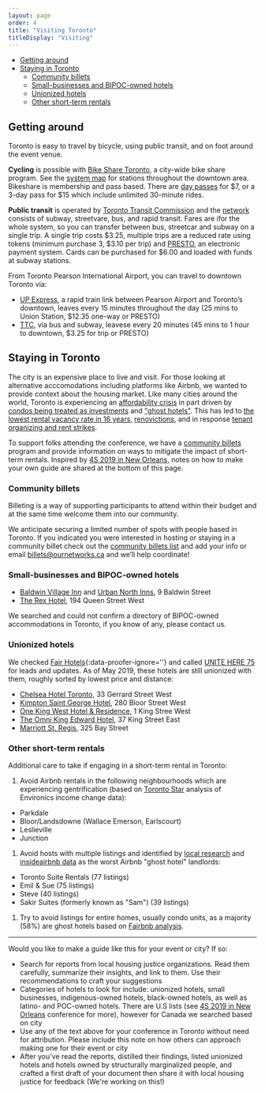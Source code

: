 ```yaml
---
layout: page
order: 4
title: "Visiting Toronto"
titleDisplay: "Visiting"
---
```


- [Getting around](#getting-around)
- [Staying in Toronto](#staying-in-toronto)
  - [Community billets](#community-billets)
  - [Small-businesses and BIPOC-owned hotels](#small-businesses-and-bipoc-owned-hotels)
  - [Unionized hotels](#unionized-hotels)
  - [Other short-term rentals](#other-short-term-rentals)

## Getting around 

Toronto is easy to travel by bicycle, using public transit, and on foot around the event venue.

**Cycling** is possible with [Bike Share Toronto](https://bikesharetoronto.com/), a city-wide bike share program. See the [system map](https://bikesharetoronto.com/system-map/) for stations throughout the downtown area. Bikeshare is membership and pass based. There are [day passes](https://bikesharetoronto.com/pricing/) for $7, or a 3-day pass for $15 which include unlimited 30-minute rides.
 
**Public transit** is operated by [Toronto Transit Commission](http://www.ttc.ca/) and the [network](http://www.ttc.ca/Routes/General_Information/Maps/index.jsp) consists of subway, streetvare, bus, and rapid transit. Fares are ifor the whole system, so you can transfer between bus, streetcar and subway on a single trip. A single trip costs $3.25, multiple trips are a reduced rate using tokens (minimum purchase 3, $3.10 per trip) and [PRESTO](https://www.prestocard.ca/en/about/presto-on-the-ttc), an electronic payment system. Cards can be purchased for $6.00 and loaded with funds at subway stations. 

From Toronto Pearson International Airport, you can travel to downtown Toronto via:

- [UP Express](https://www.upexpress.com/Tickets/Tickets), a rapid train link between Pearson Airport and Toronto’s downtown, leaves every 15 minutes throughout the day (25 mins to Union Station, $12.35 one-way or PRESTO)
- [TTC](http://www.ttc.ca/Fares_and_passes/index.jsp), via bus and subway, leavese every 20 minutes (45 mins to 1 hour to downtown, $3.25 for trip or PRESTO)

## Staying in Toronto

The city is an expensive place to live and visit. For those looking at alternative acccomodations including platforms like Airbnb, we wanted to provide context about the housing market. Like many cities around the world, Toronto is experiencing an [affordability crisis](https://www.blogto.com/city/2019/03/report-housing-affordability-crisis-toronto/) in part driven by [condos being treated as investments](https://www.theguardian.com/world/2019/jul/07/toronto-housing-owner-occupied-canada-affordability) and ["ghost hotels"](https://www.thestar.com/opinion/star-columnists/2017/12/01/haunted-by-the-rise-of-ghost-hotels.html). This has led to [the lowest rental vacancy rate in 16 years](https://www.thestar.com/news/gta/2017/11/28/rental-vacancy-rates-lowest-in-16-years.html), [renovictions](https://nowtoronto.com/news/renovicted-toronto-rental-housing/), and in response [tenant organizing and rent strikes](http://parkdaleorganize.ca/).

To support folks attending the conference, we have a [community billets](#community-billets) program and provide information on ways to mitigate the impact of short-term rentals. Inspired by [4S 2019 in New Orleans](https://www.4s2019.org/accommodation/), notes on how to make your own guide are shared at the bottom of this page.

### Community billets

Billeting is a way of supporting participants to attend within their budget and at the same time welcome them into our community. 

We anticipate securing a limited number of spots with people based in Toronto. If you indicated you were interested in hosting or staying in a community billet check out the [community billets list](https://ethercalc.org/s0r2i3dsfznl) and add your info or email [billets@ournetworks.ca](mailto:billets@ournetworks.ca) and we’ll help coordinate!

### Small-businesses and BIPOC-owned hotels

- [Baldwin Village Inn](https://www.urbannorthinns.com/baldwin-village-inn/) and [Urban North Inns](https://www.urbannorthinns.com/), 9 Baldwin Street
- [The Rex Hotel](https://therex.ca/hotel/), 194 Queen Street West

We searched and could not confirm a directory of BIPOC-owned accommodations in Toronto, if you know of any, please contact us. 

### Unionized hotels

We checked [Fair Hotels](http://www.fairhotel.org/){:data-proofer-ignore=''} and called [UNITE HERE 75](https://www.uniteherelocal75.org/) for leads and updates. As of May 2019, these hotels are still unionized with them, roughly sorted by lowest price and distance:

- [Chelsea Hotel Toronto](http://www.chelseatoronto.com/en/), 33 Gerrard Street West
- [Kimpton Saint George Hotel](https://www.kimptonsaintgeorge.com/), 280 Bloor Street West
- [One King West Hotel & Residence](https://www.onekingwest.com/), 1 King Stree West
- [The Omni King Edward Hotel](https://www.guestreservations.com/the-omni-king-edward-hotel/booking), 37 King Street East
- [Marriott St. Regis](https://www.marriott.com/hotels/travel/yyzxr-the-st-regis-toronto/), 325 Bay Street

### Other short-term rentals

Additional care to take if engaging in a short-term rental in Toronto:

1. Avoid Airbnb rentals in the following neighbourhoods which are experiencing gentrification (based on [Toronto Star](https://www.thestar.com/news/gta/2016/09/13/the-hidden-pockets-in-toronto-where-gentrification-is-really-happening.html) analysis of Environics income change data):
  - Parkdale
  - Bloor/Landsdowne (Wallace Emerson, Earlscourt)
  - Leslieville
  - Junction
1. Avoid hosts with multiple listings and identified by [local research](https://www.thestar.com/news/investigations/2019/04/22/a-real-estate-entrepreneur-a-phd-graduate-a-former-trader-these-are-some-key-players-in-torontos-short-term-rental-market.html) and [insideairbnb data](http://insideairbnb.com/toronto/?neighbourhood=&filterEntireHomes=true&filterHighlyAvailable=false&filterRecentReviews=false&filterMultiListings=true) as the worst Airbnb "ghost hotel" landlords:
  - Toronto Suite Rentals (77 listings)
  - Emil & Sue (75 listings)
  - Steve (40 listings)
  - Sakir Suites (formerly known as "Sam") (39 listings)
1. Try to avoid listings for entire homes, usually condo units, as a majority (58%) are ghost hotels based on [Fairbnb analysis](http://fairbnb.ca/wp-content/uploads/2019/01/Final_Fairbnb-Update-Report_Jan_9_2019.pdf).

---

Would you like to make a guide like this for your event or city? If so:

- Search for reports from local housing justice organizations. Read them carefully, summarize their insights, and link to them. Use their recommendations to craft your suggestions
- Categories of hotels to look for include: unionized hotels, small businesses, indigenous-owned hotels, black-owned hotels, as well as latino- and POC-owned hotels. There are U.S lists (see [4S 2019 in New Orleans](https://www.4s2019.org/accommodation/) conference for more), however for Canada we searched based on city
- Use any of the text above for your conference in Toronto without need for attribution. Please include this note on how others can approach making one for their event or city
- After you’ve read the reports, distilled their findings, listed unionized hotels and hotels owned by structurally marginalized people, and crafted a first draft of your document then share it with local housing justice for feedback (We're working on this!)

